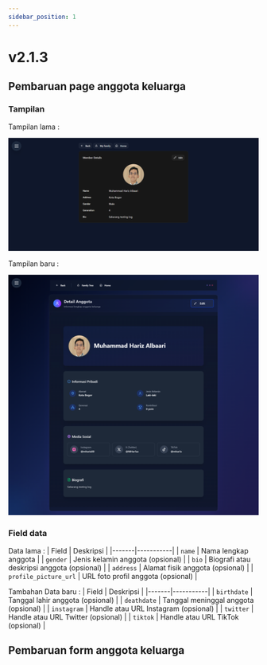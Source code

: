 ```yaml
---
sidebar_position: 1
---
```


# v2.1.3

## Pembaruan page anggota keluarga 

### Tampilan
Tampilan lama :

![Member Page Lama](./img//2-1-3/member-page-lama.png)

Tampilan baru :

![Member Page Baru](./img//2-1-3/member-page-baru.png)

### Field data
Data lama :
| Field | Deskripsi |
|-------|-----------|
| `name` | Nama lengkap anggota |
| `gender` | Jenis kelamin anggota (opsional) |
| `bio` |  Biografi atau deskripsi anggota (opsional) |
| `address` |  Alamat fisik anggota (opsional) |
| `profile_picture_url` |  URL foto profil anggota (opsional) |


Tambahan Data baru :
| Field | Deskripsi |
|-------|-----------|
| `birthdate` | Tanggal lahir anggota (opsional) |
| `deathdate` | Tanggal meninggal anggota (opsional) |
| `instagram` |  Handle atau URL Instagram (opsional) |
| `twitter` | Handle atau URL Twitter (opsional) |
| `tiktok` | Handle atau URL TikTok (opsional) |


## Pembaruan form anggota keluarga
